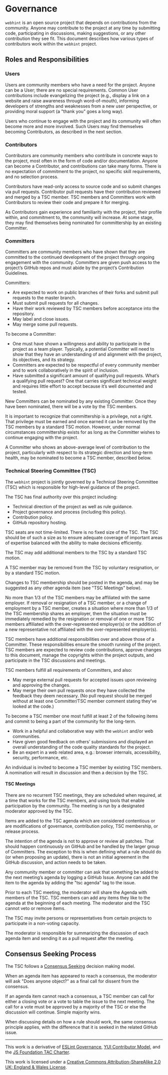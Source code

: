 # Governance

`webhint` is an open source project that depends on contributions
from the community. Anyone may contribute to the project at any time
by submitting code, participating in discussions, making suggestions,
or any other contribution they see fit. This document describes how
various types of contributors work within the `webhint` project.

## Roles and Responsibilities

### Users

Users are community members who have a need for the project.
Anyone can be a User; there are no special requirements. Common User
contributions include evangelizing the project (e.g., display a link
on a website and raise awareness through word-of-mouth), informing
developers of strengths and weaknesses from a new user perspective,
or providing moral support (a "thank you" goes a long way).

Users who continue to engage with the project and its community will
often become more and more involved. Such Users may find themselves
becoming Contributors, as described in the next section.

### Contributors

Contributors are community members who contribute in concrete ways
to the project, most often in the form of code and/or documentation.
Anyone can become a Contributor, and contributions can take many
forms. There is no expectation of commitment to the project, no
specific skill requirements, and no selection process.

Contributors have read-only access to source code and so submit changes
via pull requests. Contributor pull requests have their contribution
reviewed and merged by a TSC member. TSC members and Committers work
with Contributors to review their code and prepare it for merging.

As Contributors gain experience and familiarity with the project, their
profile within, and commitment to, the community will increase. At some
stage, they may find themselves being nominated for committership by an
existing Committer.

### Committers

Committers are community members who have shown that they are committed
to the continued development of the project through ongoing engagement
with the community. Committers are given push access to the project’s
GitHub repos and must abide by the project’s Contribution Guidelines.

Committers:

* Are expected to work on public branches of their forks and submit
  pull requests to the master branch.
* Must submit pull requests for all changes.
* Have their work reviewed by TSC members before acceptance into the
  repository.
* May label and close issues.
* May merge some pull requests.

To become a Committer:

* One must have shown a willingness and ability to participate in
  the project as a team player. Typically, a potential Committer
  will need to show that they have an understanding of and alignment
  with the project, its objectives, and its strategy.
* Committers are expected to be respectful of every community member
  and to work collaboratively in the spirit of inclusion.
* Have submitted a significant amount of qualifying pull requests.
  What’s a qualifying pull request? One that carries significant
  technical weight and requires little effort to accept because it’s
  well documented and tested.

New Committers can be nominated by any existing Committer. Once they
have been nominated, there will be a vote by the TSC members.

It is important to recognize that committership is a privilege, not a
right. That privilege must be earned and once earned it can be removed
by the TSC members by a standard TSC motion. However, under normal
circumstances committership exists for as long as the Committer wishes
to continue engaging with the project.

A Committer who shows an above-average level of contribution to the
project, particularly with respect to its strategic direction and
long-term health, may be nominated to become a TSC member, described
below.

### Technical Steering Committee (TSC)

The `webhint` project is jointly governed by a Technical Steering
Committee (TSC) which is responsible for high-level guidance of
the project.

The TSC has final authority over this project including:

* Technical direction of the project as well as rule guidance.
* Project governance and process (including this policy).
* Contribution policy.
* GitHub repository hosting.

TSC seats are not time-limited. There is no fixed size of the TSC.
The TSC should be of such a size as to ensure adequate coverage
of important areas of expertise balanced with the ability to make
decisions efficiently.

The TSC may add additional members to the TSC by a standard TSC motion.

A TSC member may be removed from the TSC by voluntary resignation,
or by a standard TSC motion.

Changes to TSC membership should be posted in the agenda, and may
be suggested as any other agenda item (see "TSC Meetings" below).

No more than 1/3 of the TSC members may be affiliated with the same
employer. If removal or resignation of a TSC member, or a change of
employment by a TSC member, creates a situation where more than 1/3
of the TSC membership shares an employer, then the situation must
be immediately remedied by the resignation or removal of one or more
TSC members affiliated with the over-represented employer(s) or the
addition of a new representative not affiliated with the
over-represented employer(s).

TSC members have additional responsibilities over and above those of
a Committer. These responsibilities ensure the smooth running of the
project. TSC members are expected to review code contributions, approve
changes to this document, manage the copyrights within the project
outputs, and participate in the TSC discussions and meetings.

TSC members fulfill all requirements of Committers, and also:

* May merge external pull requests for accepted issues upon reviewing
  and approving the changes.
* May merge their own pull requests once they have collected the
  feedback they deem necessary. (No pull request should be merged
  without at least one Committer/TSC member comment stating they’ve
  looked at the code.)

To become a TSC member one most fulfill at least 2 of the following
items and commit to being a part of the community for the long-term.

* Work in a helpful and collaborative way with the `webhint` and/or
  web communities.
* Have given good feedback on others’ submissions and displayed an
  overall understanding of the code quality standards for the project.
* Be an expert in a web related area, e.g.: browser internals,
  accessibility, security, performance, etc.

An individual is invited to become a TSC member by existing TSC members.
A nomination will result in discussion and then a decision by the TSC.

#### TSC Meetings

There are no recurrent TSC meetings, they are scheduled when required,
at a time that works for the TSC members, and using tools that enable
participation by the community. The meeting is run by a designated
moderator approved by the TSC.

Items are added to the TSC agenda which are considered contentious or
are modifications of governance, contribution policy, TSC membership,
or release process.

The intention of the agenda is not to approve or review all patches.
That should happen continuously on GitHub and be handled by the
larger group of Committers. The exception to this is when defining
what a rule should do (or when proposing an update), there is not
an initial agreement in the GitHub discussion, and action needs to
be taken.

Any community member or committer can ask that something be added
to the next meeting’s agenda by logging a GitHub Issue. Anyone can
add the item to the agenda by adding the "tsc agenda" tag to the issue.

Prior to each TSC meeting, the moderator will share the Agenda with
members of the TSC. TSC members can add any items they like to the
agenda at the beginning of each meeting. The moderator and the TSC
cannot veto or remove items.

The TSC may invite persons or representatives from certain projects
to participate in a non-voting capacity.

The moderator is responsible for summarizing the discussion of each
agenda item and sending it as a pull request after the meeting.

## Consensus Seeking Process

The TSC follows a [Consensus Seeking][consensus seeking] decision
making model.

When an agenda item has appeared to reach a consensus, the moderator
will ask "Does anyone object?" as a final call for dissent from the
consensus.

If an agenda item cannot reach a consensus, a TSC member can call for
either a closing vote or a vote to table the issue to the next meeting.
The call for a vote must be approved by a majority of the TSC or else
the discussion will continue. Simple majority wins.

When discussing details on how a rule should work, the same consensus
principle applies, with the difference that it is seeked in the related
GitHub issue.

----

This work is a derivative of [ESLint Governance][eslint governance],
[YUI Contributor Model][yui contributor model], and the [JS Foundation
TAC Charter][js foundation tac charter].

This work is licensed under a [Creative Commons Attribution-ShareAlike
2.0 UK: England & Wales License][cc].

<!-- Link labels: -->

[cc]: https://creativecommons.org/licenses/by-sa/2.0/uk/
[consensus seeking]: https://en.wikipedia.org/wiki/Consensus-seeking_decision-making
[eslint governance]: https://github.com/eslint/eslint.github.io/blob/14196f4f4fd0d0be5a2f2a972929fd30f6c26d46/docs/maintainer-guide/governance.md
[js foundation tac charter]: https://github.com/JSFoundation/TAC/blob/1aacc0c8be7b3bdf93519befcd15c5be8c000330/TAC-Charter.md
[yui contributor model]: https://github.com/yui/yui3/wiki/Contributor-Model
